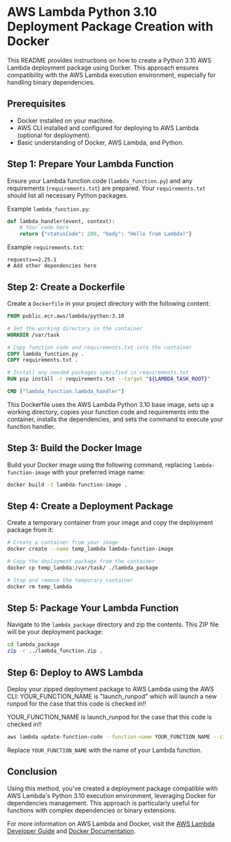 
# AWS Lambda Python 3.10 Deployment Package Creation with Docker

This README provides instructions on how to create a Python 3.10 AWS Lambda deployment package using Docker. This approach ensures compatibility with the AWS Lambda execution environment, especially for handling binary dependencies.

## Prerequisites

- Docker installed on your machine.
- AWS CLI installed and configured for deploying to AWS Lambda (optional for deployment).
- Basic understanding of Docker, AWS Lambda, and Python.

## Step 1: Prepare Your Lambda Function

Ensure your Lambda function code (`lambda_function.py`) and any requirements (`requirements.txt`) are prepared. Your `requirements.txt` should list all necessary Python packages.

Example `lambda_function.py`:

```python
def lambda_handler(event, context):
    # Your code here
    return {"statusCode": 200, "body": "Hello from Lambda!"}
```

Example `requirements.txt`:

```plaintext
requests==2.25.1
# Add other dependencies here
```

## Step 2: Create a Dockerfile

Create a `Dockerfile` in your project directory with the following content:

```Dockerfile
FROM public.ecr.aws/lambda/python:3.10

# Set the working directory in the container
WORKDIR /var/task

# Copy function code and requirements.txt into the container
COPY lambda_function.py .
COPY requirements.txt .

# Install any needed packages specified in requirements.txt
RUN pip install -r requirements.txt --target "${LAMBDA_TASK_ROOT}"

CMD ["lambda_function.lambda_handler"]
```

This Dockerfile uses the AWS Lambda Python 3.10 base image, sets up a working directory, copies your function code and requirements into the container, installs the dependencies, and sets the command to execute your function handler.

## Step 3: Build the Docker Image

Build your Docker image using the following command, replacing `lambda-function-image` with your preferred image name:

```bash
docker build -t lambda-function-image .
```

## Step 4: Create a Deployment Package

Create a temporary container from your image and copy the deployment package from it:

```bash
# Create a container from your image
docker create --name temp_lambda lambda-function-image

# Copy the deployment package from the container
docker cp temp_lambda:/var/task/ ./lambda_package

# Stop and remove the temporary container
docker rm temp_lambda
```

## Step 5: Package Your Lambda Function

Navigate to the `lambda_package` directory and zip the contents. This ZIP file will be your deployment package:

```bash
cd lambda_package
zip -r ../lambda_function.zip .
```

## Step 6: Deploy to AWS Lambda

Deploy your zipped deployment package to AWS Lambda using the AWS CLI:
YOUR_FUNCTION_NAME is "launch_runpod" which will launch a new runpod for the case that this code is checked in!!

YOUR_FUNCTION_NAME is launch_runpod for the case that this code is checked in!!


```bash
aws lambda update-function-code --function-name YOUR_FUNCTION_NAME --zip-file fileb://lambda_function.zip
```

Replace `YOUR_FUNCTION_NAME` with the name of your Lambda function.

## Conclusion

Using this method, you've created a deployment package compatible with AWS Lambda's Python 3.10 execution environment, leveraging Docker for dependencies management. This approach is particularly useful for functions with complex dependencies or binary extensions.

For more information on AWS Lambda and Docker, visit the [AWS Lambda Developer Guide](https://docs.aws.amazon.com/lambda/latest/dg/welcome.html) and [Docker Documentation](https://docs.docker.com/).
```

